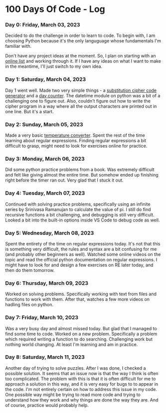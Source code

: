 # 100 Days Of Code - Log

### Day 0: Friday, March 03, 2023

Decided to do the challenge in order to learn to code. To begin with, I am choosing Python because it's the only languguage whose fundamentals I'm familiar with.

Don't have any project ideas at the moment. So, I plan on starting with an [online list](https://www.dataquest.io/blog/python-projects-for-beginners/) and working through it. If I have any ideas on what I want to make in the meantime, I'll just switch to my own idea.

### Day 1: Saturday, March 04, 2023

Day 1 went well. Made two very simple things - a [substitution cipher code generator](https://github.com/side-corncave/AtbashEncoderDecoder) and a [day counter](https://github.com/side-corncave/day_counter). The datetime module on python was a bit of a challenging one to figure out. Also, couldn't figure out how to write the cipher program in a way where all the output characters are printed out in one line. But it's a start.

### Day 2: Sunday, March 05, 2023

Made a very basic [temperature converter](https://github.com/side-corncave/C2F_and_back_converter). Spent the rest of the time learning about regular expressions. Finding regular expressions a bit difficult to grasp, might need to look for exercises online for practice.

### Day 3: Monday, March 06, 2023

Did some python practice problems from a book. Was extremely difficult and felt like giving almost the entire time. But somehow ended up finishing right before the timer ran out. Very glad that I stuck it out.

### Day 4: Tuesday, March 07, 2023

Continued with solving practice problems, specifically using an infinite series by Srinivasa Ramanujan to calculate the value of pi. I still do find recursive functions a bit challenging, and debugging is still very difficult. Looked a bit into the built-in options inside VS Code to debug code as well.

### Day 5: Wednesday, March 08, 2023

Spent the entirety of the time on regular expressions today. It's not that this is something very difficult, the rules and syntax are a bit confusing for me (and probably other beginners as well). Watched some online videos on the topic and read the official python documentation on regular expressions. I might have to look for and design a few exercises on RE later today, and then do them tomorrow.

### Day 6: Thursday, March 09, 2023

Worked on solving problems. Specifically working with text from files and functions to work with them. After that, watches a few more videos on hadling files on python.

### Day 7: Friday, March 10, 2023

Was a very busy day and almost missed today. But glad that I managed to find some time to code. Worked on a new problem. Specifically a problem which required writing a function to do searching. Challenging work but nothing world changing. At least I'm learning and am in practice.

### Day 8: Saturday, March 11, 2023

Another day of trying to solve puzzles. After I was done, I checked a possible solution. It seems that an issue now is that the way I think is often too complicated. The problem with this is that it is often difficult for me to approach a solution in this way, and it is very easy for bugs to to appear in the code. I'm not entirely certain on how to address this issue in my code. One possible way might be trying to read more code and trying to understand how they work and why things are done the way they are. And of course, practice would probably help.